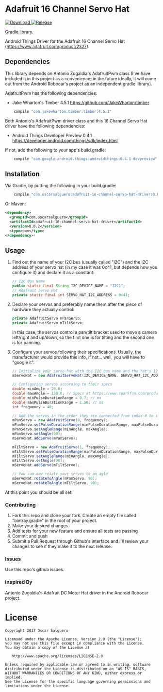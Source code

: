 # Adafruit 16 Channel Servo Hat

[![Download](https://api.bintray.com/packages/raczo/maven/adafruit-16-channel-servo-hat-driver/images/download.svg?version=0.0.2) ](https://bintray.com/raczo/maven/adafruit-16-channel-servo-hat-driver/0.0.2/link) [![Release](https://img.shields.io/badge/maven--central-v0.0.2-green.svg?style=flat-square)](http://mvnrepository.com/artifact/com.oscarsalguero/adafruit-16-channel-servo-hat-driver/0.0.2)

Gradle library. 

Android Things Driver for the Adafruit 16 Channel Servo Hat (https://www.adafruit.com/product/2327).


## Dependencies

This library depends on Antonio Zugaldia's AdafruitPwm class (I've have included it in this project as a convenience; in the future ideally, it will come out from the Android Robocar's project as an independent gradle library).

AdafruitPwm has the following dependencies:

- Jake Wharton's Timber 4.5.1 https://github.com/JakeWharton/timber

```groovy
    compile "com.jakewharton.timber:timber:4.5.1"
```

Both Antonio's AdafruitPwm driver class and this 16 Channel Servo Hat driver have the following dependencies:

- Android Things Developer Preview 0.4.1 https://developer.android.com/things/sdk/index.html

If not, add the following to your app's build.gradle:

```groovy
    compile "com.google.android.things:androidthings:0.4.1-devpreview"
```


## Installation

Via Gradle, by putting the following in your build.gradle:

```groovy
    compile "com.oscarsalguero:adafruit-16-channel-servo-hat-driver:0.0.2"
```

Or Maven:

```xml
<dependency>
  <groupId>com.oscarsalguero</groupId>
  <artifactId>adafruit-16-channel-servo-hat-driver</artifactId>
  <version>0.0.2</version>
  <type>pom</type>
</dependency>
```

## Usage

1. Find out the name of your I2C bus (usually called "I2C") and the I2C address of your servo hat (in my case it was 0x41, but depends how you configure it) and declare it as a constant:

    ```java
    // I2C Bus Name
    public static final String I2C_DEVICE_NAME = "I2C1";
    // Adafruit Servo Hat
    private static final int SERVO_HAT_I2C_ADDRESS = 0x41;
    ```

2. Declare your servos and preferably name them after the piece of hardware they actually control:

    ```java
    private AdafruitServo mPanServo;
    private AdafruitServo mTiltServo;
    ```
    
   In this case, the servos control a pan/tilt bracket used to move a camera left/right and up/down, so the first one is for tilting and the second one is for panning.

3. Configure your servos following their specifications. Usually, the manufacturer would provide this info, if not... well, you will have to "google it".

    ```java
    // Initialize your servo hat with the I2C bus name and the hat's I2C address
    mServoHat = new AdafruitServoHat(I2C_DEVICE_NAME, SERVO_HAT_I2C_ADDRESS);

    // Configuring servos according to their specs
    double minAngle = 20.0;
    double maxAngle = 150.0; // Specs at https://www.sparkfun.com/products/9065 says it is ~160, but I'm setting it to less to prevent servo reset
    double minPulseDurationRange = 0.7; // ms
    double maxPulseDurationRange = 1.50; // ms
    int frequency = 40;

    // Add the servos in the order they are connected from index 0 to index 15 (16 max)
    mPanServo = new AdafruitServo(0, frequency);
    mPanServo.setPulseDurationRange(minPulseDurationRange, maxPulseDurationRange);
    mPanServo.setAngleRange(minAngle, maxAngle);
    mPanServo.setAngle(90);
    mServoHat.addServo(mPanServo);

    mTiltServo = new AdafruitServo(1, frequency);
    mTiltServo.setPulseDurationRange(minPulseDurationRange, maxPulseDurationRange);
    mTiltServo.setAngleRange(minAngle, maxAngle);
    mTiltServo.setAngle(90);
    mServoHat.addServo(mTiltServo);

    // You can now rotate your servos to an agle
    mServoHat.rotateToAngle(mPanServo, 90);
    mServoHat.rotateToAngle(mTiltServo, 90);
    ```
    
At this point you should be all set!

### Contributing

1. Fork this repo and clone your fork. Create an empty file called "bintray.gradle" in the root of your project.
2. Make your desired changes
3. Add tests for your new feature and ensure all tests are passing
4. Commit and push
5. Submit a Pull Request through Github's interface and I'll review your changes to see if they make it to the next release.


### Issues

Use this repo's github issues.


### Inspired By

Antonio Zugaldia's Adafruit DC Motor Hat driver in the Android Robocar project.


License
=======

    Copyright 2017 Oscar Salguero

    Licensed under the Apache License, Version 2.0 (the "License");
    you may not use this file except in compliance with the License.
    You may obtain a copy of the License at

       http://www.apache.org/licenses/LICENSE-2.0

    Unless required by applicable law or agreed to in writing, software
    distributed under the License is distributed on an "AS IS" BASIS,
    WITHOUT WARRANTIES OR CONDITIONS OF ANY KIND, either express or implied.
    See the License for the specific language governing permissions and
    limitations under the License.